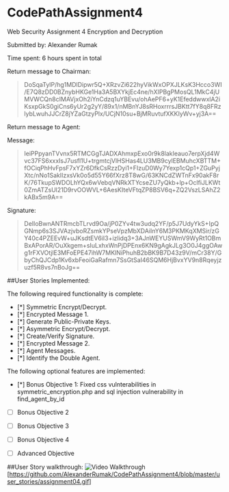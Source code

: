 # CodePathAssignment4
Web Security Assignment 4
Encryption and Decryption

Submitted by: Alexander Rumak

Time spent: 6 hours spent in total

Return message to Chairman:
>DoSqaTylP/hg1MDlDipwr5Q+XRzvZi622hyVikWxOPXJLKsK3Hcco3WI/E7Q8zDD0BZnybHKGe1Ha3A5BXYkjEc4ne/hXIPBgPMosQL1MkC4jUMVWCQn8cIMAVjxOh2iYnCdzq1uYBEvu/ohAePF6+yK1EfeddwwxlA2iKsxpGkS0giCns6yUr2g2yY/89x1/nMBnYJ8sRHoxrrrsJBKtt7fY8q8FRzlybLwuhJJCrZ8jYZaGtzyPlx/UCjN10su+BjMRuvtufXKKIyWv+yj3A==

Return message to Agent:

Message:
>IeiPPpyanTVvnx5RTMCGgTJADXAhmxpExo0r9k8lakIeauo7erpXjd4Wvc37FS6xxxIsJ7usfl1U+trgmtcjVlHSHas4LU3MB9cylEBMuhcXBTTM+fOCiqPhHvFpsF7xYZr6DfkCsRzzDyi1+FIzuD0Wy7Yexp1cQp1+ZGuPyjXtc/nNo1SaklIzxsVk0o5d55Y66fXrz8T8wG/63KNCdZWTnFx90akF8rK/76TkupSWDOLhYQx6wVebqVNRkXTYcseZU7yQkb+lp+OclfiJLKWt0ZmATZsUl21D9rvOOWVL+6AesKIteVFtqZP8BSV6q+ZQ2VszLSAhZ2kABx5m9A==

Signature:
>DeIloBwnANTRmcbTLrvd9Oa/jP0ZYv4tw3udq2YF/p5J7UdyYkS+IpQGNmp6s3SJVAzjvboRZsmkYPseVpzMbXDAiInY6M3PKMKqXMSir/zGY40c4PZEEvW+uJKsdtEV6iI3+izlidq3+3AJnWEYUSWmV9WyRt1OBmBxAPorAR/OuXkgem+sIuLxhxWnPjDPEnx6KN9gAgkJLg3O0J4ggOAwg1rFXVOtjlE3MFoEPE47ihW7MKlNiPhuhB2bBK9B7D43z9V/mCr38Y/GbyChQJCdp1Kv6xbFeoiGaRafmn7SsGtSaI46SQM6HjBvxYV9n8Rqeyjzuzf5R8vs7nBoJg==

##User Stories Implemented:

The following required functionality is complete:

* [\*] Symmetric Encrypt/Decrypt.
* [\*] Encrypted Message 1.
* [\*] Generate Public-Private Keys.
* [\*] Asymmetric Encrypt/Decrypt.
* [\*] Create/Verify Signature.
* [\*] Encrypted Message 2.
* [\*] Agent Messages.
* [\*] Identify the Double Agent.

The following optional features are implemented:

* [\*] Bonus Objective 1: Fixed css vulnterabilities in symmetric_encryption.php and sql injection vulnerability in find_agent_by_id
* [ ] Bonus Objective 2
* [ ] Bonus Objective 3
* [ ] Bonus Objective 4
* [ ] Advanced Objective


##User Story walkthrough:
<img src='https://github.com/AlexanderRumak/CodePathAssignment4/blob/master/user_stories/assignment04.gif' title='Video Walkthrough' width='' alt='Video Walkthrough' />
[https://github.com/AlexanderRumak/CodePathAssignment4/blob/master/user_stories/assignment04.gif]

